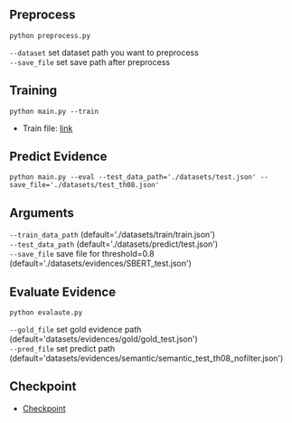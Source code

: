 ## Preprocess
    python preprocess.py 
`--dataset` set dataset path you want to preprocess     
`--save_file` set save path after preprocess 
## Training
    python main.py --train
* Train file: [link](https://drive.google.com/drive/folders/1aYMOnt617G5zrlsy6mgYhtQMsUbOw63M?usp=sharing)
## Predict Evidence 
    python main.py --eval --test_data_path='./datasets/test.json' --save_file='./datasets/test_th08.json'
## Arguments 
`--train_data_path` (default='./datasets/train/train.json')  
`--test_data_path` (default='./datasets/predict/test.json')    
`--save_file` save file for threshold=0.8 (default='./datasets/evidences/SBERT_test.json')    
## Evaluate Evidence 
    python evalaute.py 
`--gold_file` set gold evidence path (default='datasets/evidences/gold/gold_test.json')    
`--pred_file` set predict path (default='datasets/evidences/semantic/semantic_test_th08_nofilter.json') 
## Checkpoint
* [Checkpoint](https://drive.google.com/drive/folders/1GTOh0e4krGQmEcdypIcNbstQ2ee591Ua?usp=sharing)
